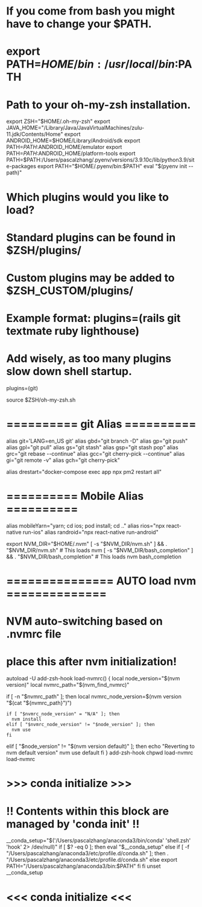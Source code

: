 # If you come from bash you might have to change your $PATH.
# export PATH=$HOME/bin:/usr/local/bin:$PATH

# Path to your oh-my-zsh installation.
export ZSH="$HOME/.oh-my-zsh"
export JAVA_HOME="/Library/Java/JavaVirtualMachines/zulu-11.jdk/Contents/Home"
export ANDROID_HOME=$HOME/Library/Android/sdk
export PATH=$PATH:$ANDROID_HOME/emulator
export PATH=$PATH:$ANDROID_HOME/platform-tools
export PATH=$PATH:/Users/pascalzhang/.pyenv/versions/3.9.10c/lib/python3.9/site-packages
export PATH="$HOME/.pyenv/bin:$PATH"
eval "$(pyenv init --path)"

# Which plugins would you like to load?
# Standard plugins can be found in $ZSH/plugins/
# Custom plugins may be added to $ZSH_CUSTOM/plugins/
# Example format: plugins=(rails git textmate ruby lighthouse)
# Add wisely, as too many plugins slow down shell startup.
plugins=(git)

source $ZSH/oh-my-zsh.sh

# ========== git Alias ==========
alias git='LANG=en_US git'
alias gbd="git branch -D"
alias gp="git push"
alias gpl="git pull"
alias gs="git stash"
alias gsp="git stash pop"
alias grc="git rebase --continue"
alias gcc="git cherry-pick --continue"
alias gi="git remote -v"
alias gch="git cherry-pick"

alias drestart="docker-compose exec app npx pm2 restart all"

# ========== Mobile Alias ==========
alias mobileYarn="yarn; cd ios; pod install; cd .."
alias rios="npx react-native run-ios"
alias randroid="npx react-native run-android"


export NVM_DIR="$HOME/.nvm"
[ -s "$NVM_DIR/nvm.sh" ] && \. "$NVM_DIR/nvm.sh"  # This loads nvm
[ -s "$NVM_DIR/bash_completion" ] && \. "$NVM_DIR/bash_completion"  # This loads nvm bash_completion


# =============== AUTO load nvm ==============
# NVM auto-switching based on .nvmrc file
# place this after nvm initialization!
autoload -U add-zsh-hook
load-nvmrc() {
  local node_version="$(nvm version)"
  local nvmrc_path="$(nvm_find_nvmrc)"

  if [ -n "$nvmrc_path" ]; then
    local nvmrc_node_version=$(nvm version "$(cat "${nvmrc_path}")")

    if [ "$nvmrc_node_version" = "N/A" ]; then
      nvm install
    elif [ "$nvmrc_node_version" != "$node_version" ]; then
      nvm use
    fi
  elif [ "$node_version" != "$(nvm version default)" ]; then
    echo "Reverting to nvm default version"
    nvm use default
  fi
}
add-zsh-hook chpwd load-nvmrc
load-nvmrc



# >>> conda initialize >>>
# !! Contents within this block are managed by 'conda init' !!
__conda_setup="$('/Users/pascalzhang/anaconda3/bin/conda' 'shell.zsh' 'hook' 2> /dev/null)"
if [ $? -eq 0 ]; then
    eval "$__conda_setup"
else
    if [ -f "/Users/pascalzhang/anaconda3/etc/profile.d/conda.sh" ]; then
        . "/Users/pascalzhang/anaconda3/etc/profile.d/conda.sh"
    else
        export PATH="/Users/pascalzhang/anaconda3/bin:$PATH"
    fi
fi
unset __conda_setup
# <<< conda initialize <<<
